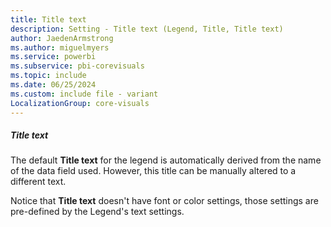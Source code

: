 ```yaml
---
title: Title text
description: Setting - Title text (Legend, Title, Title text)
author: JaedenArmstrong
ms.author: miguelmyers
ms.service: powerbi
ms.subservice: pbi-corevisuals
ms.topic: include
ms.date: 06/25/2024
ms.custom: include file - variant
LocalizationGroup: core-visuals
---
```

##### Title text

The default **Title text** for the legend is automatically derived from the name of the data field used. However, this title can be manually altered to a different text.

Notice that **Title text** doesn't have font or color settings, those settings are pre-defined by the Legend's text settings.
